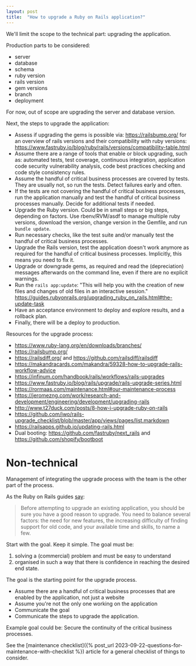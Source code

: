 ```yaml
---
layout: post
title:  "How to upgrade a Ruby on Rails application?"
---
```


We'll limit the scope to the technical part: upgrading the application.

Production parts to be considered:
- server
- database
- schema
- ruby version
- rails version
- gem versions
- branch
- deployment

For now, out of scope are upgrading the server and database version. 

Next, the steps to upgrade the application:
- Assess if upgrading the gems is possible via: <https://railsbump.org/> for an overview of rails versions and their compatibility with ruby versions: <https://www.fastruby.io/blog/ruby/rails/versions/compatibility-table.html>
- Assume there are a range of tools that enable or block upgrading, such as: automated tests, test coverage, continuous integration, application code security vulnerability analysis, code best practices checking and code style consistency rules.
- Assume the handful of critical business processes are covered by tests. They are usually not, so run the tests. Detect failures early and often. 
- If the tests are not covering the handful of critical business processes, run the application manually and test the handful of critical business processes manually. Decide for additional tests if needed.
- Upgrade the Ruby version. Could be in small steps or big steps, depending on factors. Use rbenv/RVM/asdf to manage multiple ruby versions, download the version, change version in the Gemfile, and run `bundle update`.
- Run necessary checks, like the test suite and/or manually test the handful of critical business processes.
- Upgrade the Rails version, test the application doesn't work anymore as required for the handful of critical business processes. Implicitly, this means you need to fix it.
- Upgrade or downgrade gems, as required and read the (depreciation) messages afterwards on the command line, even if there are no explicit warnings.
- Run the `rails app:update`: "This will help you with the creation of new files and changes of old files in an interactive session." <https://guides.rubyonrails.org/upgrading_ruby_on_rails.html#the-update-task>
- Have an acceptance environment to deploy and explore results, and a rollback plan.
- Finally, there will be a deploy to production. 

Resources for the upgrade process:
- <https://www.ruby-lang.org/en/downloads/branches/>
- <https://railsbump.org/>
- <https://railsdiff.org/> and <https://github.com/railsdiff/railsdiff>
- <https://makandracards.com/makandra/59328-how-to-upgrade-rails-workflow-advice>
- <https://infinum.com/handbook/rails/workflows/rails-upgrades>
- <https://www.fastruby.io/blog/rails/upgrade/rails-upgrade-series.html> 
- <https://rormaas.com/maintenance.html#our-maintenance-process>
- <https://jeromezng.com/work/research-and-development/engineering/development/upgrading-rails>
- <http://www.t27duck.com/posts/8-how-i-upgrade-ruby-on-rails>
- <https://github.com/jwo/rails-upgrade_checklist/blob/master/app/views/pages/list.markdown>
- <https://railsapps.github.io/updating-rails.html>
- Dual booting: <https://github.com/fastruby/next_rails> and <https://github.com/shopify/bootboot>


# Non-technical

Management of integrating the upgrade process with the team is the other part of the process.

As the Ruby on Rails guides [say](https://guides.rubyonrails.org/upgrading_ruby_on_rails.html): 


> Before attempting to upgrade an existing application, you should be sure you have a good reason to upgrade. You need to balance several factors: the need for new features, the increasing difficulty of finding support for old code, and your available time and skills, to name a few.

Start with the goal. Keep it simple. The goal must be: 
1. solving a (commercial) problem and must be easy to understand
2. organised in such a way that there is confidence in reaching the desired end state.

The goal is the starting point for the upgrade process.
- Assume there are a handful of critical business processes that are enabled by the application, not just a website
- Assume you're not the only one working on the application
- Communicate the goal
- Communicate the steps to upgrade the application. 

Example goal could be: Secure the continuity of the critical business processes.

See the [maintenance checklist]({% post_url 2023-09-22-questions-for-maintenance-with-checklist %}) article for a general checklist of things to consider.